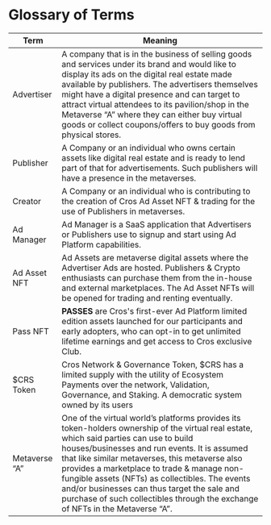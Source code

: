 # Glossary of Terms

| Term           | Meaning                                                                                                                                                                                                                                                                                                                                                                                                                                                                     |
| -------------- | --------------------------------------------------------------------------------------------------------------------------------------------------------------------------------------------------------------------------------------------------------------------------------------------------------------------------------------------------------------------------------------------------------------------------------------------------------------------------- |
| Advertiser     | A company that is in the business of selling goods and services under its brand and would like to display its ads on the digital real estate made available by publishers. The advertisers themselves might have a digital presence and can target to attract virtual attendees to its pavilion/shop in the Metaverse “A” where they can either buy virtual goods or collect coupons/offers to buy goods from physical stores.                                              |
| Publisher      | A Company or an individual who owns certain assets like digital real estate and is ready to lend part of that for advertisements. Such publishers will have a presence in the metaverses.                                                                                                                                                                                                                                                                                   |
| Creator        | A Company or an individual who is contributing to the creation of Cros Ad Asset NFT & trading for the use of Publishers in metaverses.                                                                                                                                                                                                                                                                                                                                      |
| Ad Manager     | Ad Manager is a SaaS application that Advertisers or Publishers use to signup and start using Ad Platform capabilities.                                                                                                                                                                                                                                                                                                                                                     |
| Ad Asset NFT   | Ad Assets are metaverse digital assets where the Advertiser Ads are hosted. Publishers & Crypto enthusiasts can purchase them from the in-house and external marketplaces. The Ad Asset NFTs will be opened for trading and renting eventually.                                                                                                                                                                                                                             |
| Pass NFT       | **PASSES** are Cros's first-ever Ad Platform limited edition assets launched for our participants and early adopters, who can opt-in to get unlimited lifetime earnings and get access to Cros exclusive Club.                                                                                                                                                                                                                                                              |
| $CRS Token     | Cros Network & Governance Token, $CRS has a limited supply with the utility of Ecosystem Payments over the network, Validation, Governance, and Staking. A democratic system owned by its users                                                                                                                                                                                                                                                                             |
| Metaverse “A”  | One of the virtual world’s platforms provides its token-holders ownership of the virtual real estate, which said parties can use to build houses/businesses and run events. It is assumed that like similar metaverses, this metaverse also provides a marketplace to trade & manage non-fungible assets (NFTs) as collectibles. The events and/or businesses can thus target the sale and purchase of such collectibles through the exchange of NFTs in the Metaverse “A”. |
